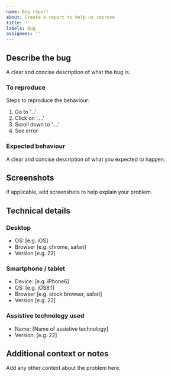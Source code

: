 ```yaml
---
name: Bug report
about: Create a report to help us improve
title: ''
labels: Bug
assignees: ''
---
```


## Describe the bug

A clear and concise description of what the bug is.

### To reproduce

Steps to reproduce the behaviour:

1. Go to '...'
2. Click on '....'
3. Scroll down to '....'
4. See error

### Expected behaviour

A clear and concise description of what you expected to happen.

## Screenshots

If applicable, add screenshots to help explain your problem.

## Technical details

### Desktop

* OS: [e.g. iOS]
* Browser [e.g. chrome, safari]
* Version [e.g. 22]

### Smartphone / tablet

* Device: [e.g. iPhone6]
* OS: [e.g. iOS8.1]
* Browser [e.g. stock browser, safari]
* Version [e.g. 22]

### Assistive technology used

* Name: [Name of assistive technology]
* Version: [e.g. 22]

## Additional context or notes

Add any other context about the problem here.
